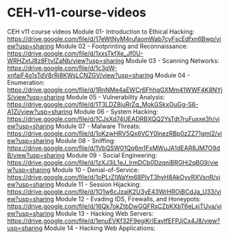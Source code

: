 # CEH-v11-course-videos
CEH v11 course videos
Module 01- Introduction to Ethical Hacking: https://drive.google.com/file/d/17eWtNyM4rufaomWab7cyFscEdfxn6Bwp/view?usp=sharing
Module 02 - Footprinting and Reconnaissance: https://drive.google.com/file/d/1xxsTkfXe_Jf0U-WRHZxtJ8z8FtvIZaNb/view?usp=sharing
Module 03 - Scanning Networks: https://drive.google.com/file/d/1c3qW-xnfaiF4o1sTdV8rRi8KWsLCNZGV/view?usp=sharing
Module 04 - Enumeration: https://drive.google.com/file/d/1RnNMe4aEWCr6FhhqGXMm41WWF4K8NYjS/view?usp=sharing
Module 05 - Vulnerability Analysis: https://drive.google.com/file/d/1T3LDZ8juRrZq_MokGSkxOuGg-S6-A1Zi/view?usp=sharing
Module 06 - System Hacking: https://drive.google.com/file/d/1CJsXd74UEADRBXQQ2YsTdt7ruFuxxe3h/view?usp=sharing
Module 07 - Malware Threats:  https://drive.google.com/file/d/1oKzwHRV5Qx6VCY0lnezRBp0zZZ71gmI2/view?usp=sharing
Module 08 - Sniffing: https://drive.google.com/file/d/1VbQSW01Qq6m1FxMWuJA1dEAR8JM7O9dB/view?usp=sharing
Module 09 - Social Engineering: https://drive.google.com/file/d/1zXJ3jL1eJ_lrmDCb0DzqniBRGHi2qBG9/view?usp=sharing
Module 10 - Denial-of-Service: https://drive.google.com/file/d/1oPLrZIWaYm68PIvT3hyH8AkOyvRXVsnR/view?usp=sharing
Module 11 - Session Hijacking: https://drive.google.com/file/d/1O1w6cJzaiK2U3yE43WrHROjBCdJa_U33/view?usp=sharing
Module 12 - Evading IDS, Firewalls, and Honeypots: https://drive.google.com/file/d/16Qk7okZtbDwGQFRsCZbKXbT6eLxiTUva/view?usp=sharing
Module 13 - Hacking Web Servers: https://drive.google.com/file/d/1enuEVKf32F9egiKrIEavtfEFPJjCx4J8/view?usp=sharing
Module 14 - Hacking Web Applications: 
